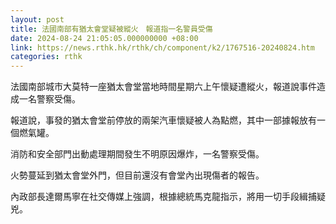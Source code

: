 ```yaml
---
layout: post
title: 法國南部有猶太會堂疑被縱火　報道指一名警員受傷
date: 2024-08-24 21:05:05.000000000 +08:00
link: https://news.rthk.hk/rthk/ch/component/k2/1767516-20240824.htm
categories: rthk
---
```


法國南部城市大莫特一座猶太會堂當地時間星期六上午懷疑遭縱火，報道說事件造成一名警察受傷。

報道說，事發的猶太會堂前停放的兩架汽車懷疑被人為點燃，其中一部據報放有一個燃氣罐。

消防和安全部門出動處理期間發生不明原因爆炸，一名警察受傷。

火勢蔓延到猶太會堂外門，但目前還沒有會堂內出現傷者的報告。

內政部長達爾馬寧在社交傳媒上強調，根據總統馬克龍指示，將用一切手段緝捕疑兇。
